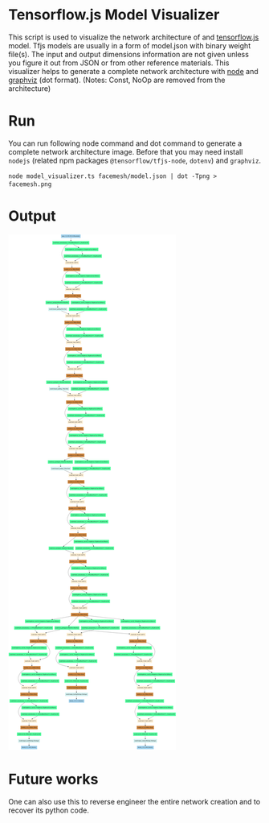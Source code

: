 # Tensorflow.js Model Visualizer

This script is used to visualize the network architecture of and [tensorflow.js](https://github.com/tensorflow/tfjs) model. Tfjs models are usually in a form of model.json with binary weight file(s). The input and output dimensions information are not given unless you figure it out from JSON or from other reference materials. This visualizer helps to generate a complete network architecture with [node](https://github.com/nodejs/node) and [graphviz](https://graphviz.org/) (dot format). (Notes: Const, NoOp are removed from the architecture)

# Run
You can run following node command and dot command to generate a complete network architecture image. Before that you may need install `nodejs` (related npm packages `@tensorflow/tfjs-node`, `dotenv`) and `graphviz`. 

```shell
node model_visualizer.ts facemesh/model.json | dot -Tpng > facemesh.png
```
# Output

![facemesh](https://raw.githubusercontent.com/Erickrus/tfjs_model_visualizer/main/facemesh.png)

# Future works
One can also use this to reverse engineer the entire network creation and to recover its python code.
